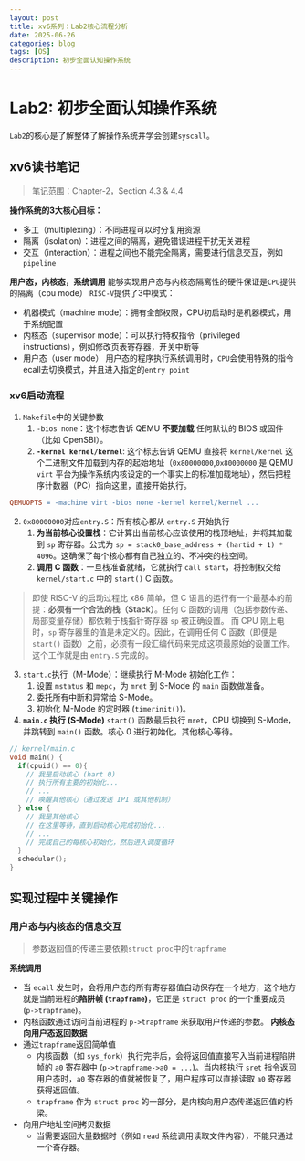 ```yaml
---
layout: post
title: xv6系列：Lab2核心流程分析
date: 2025-06-26
categories: blog
tags: [OS]
description: 初步全面认知操作系统
---
```



# Lab2: 初步全面认知操作系统

`Lab2`的核心是了解整体了解操作系统并学会创建`syscall`。
## xv6读书笔记
> 笔记范围：Chapter-2，Section 4.3 & 4.4

**操作系统的3大核心目标：**
- 多工（multiplexing）：不同进程可以时分复用资源
- 隔离（isolation）：进程之间的隔离，避免错误进程干扰无关进程
- 交互（interaction）：进程之间也不能完全隔离，需要进行信息交互，例如`pipeline`

**用户态，内核态，系统调用**
能够实现用户态与内核态隔离性的硬件保证是`CPU`提供的隔离（cpu mode）
`RISC-V`提供了3中模式：
- 机器模式（machine mode）：拥有全部权限，CPU初启动时是机器模式，用于系统配置
- 内核态（supervisor mode）：可以执行特权指令（privileged instructions），例如修改页表寄存器，开关中断等
- 用户态（user mode）
用户态的程序执行系统调用时，`CPU`会使用特殊的指令ecall去切换模式，并且进入指定的`entry point`

### xv6启动流程
1. `Makefile`中的关键参数
	1. `-bios none`：这个标志告诉 QEMU **不要加载** 任何默认的 BIOS 或固件（比如 OpenSBI）。
	2. **`-kernel kernel/kernel`**: 这个标志告诉 QEMU 直接将 `kernel/kernel` 这个二进制文件加载到内存的起始地址（`0x80000000`,`0x80000000` 是 QEMU `virt` 平台为操作系统内核设定的一个事实上的标准加载地址），然后把程序计数器（PC）指向这里，直接开始执行。
```Makefile
QEMUOPTS = -machine virt -bios none -kernel kernel/kernel ...
```

2. `0x80000000`对应`entry.S`：所有核心都从 `entry.S` 开始执行
	1. **为当前核心设置栈**：它计算出当前核心应该使用的栈顶地址，并将其加载到 `sp` 寄存器。公式为 `sp = stack0_base_address + (hartid + 1) * 4096`。这确保了每个核心都有自己独立的、不冲突的栈空间。
	2. **调用 C 函数**：一旦栈准备就绪，它就执行 `call start`，将控制权交给 `kernel/start.c` 中的 `start()` C 函数。

> 即使 RISC-V 的启动过程比 x86 简单，但 C 语言的运行有一个最基本的前提：**必须有一个合法的栈（Stack）**。任何 C 函数的调用（包括参数传递、局部变量存储）都依赖于栈指针寄存器 `sp` 被正确设置。
> 而 CPU 刚上电时，`sp` 寄存器里的值是未定义的。因此，在调用任何 C 函数（即便是 `start()` 函数）之前，必须有一段汇编代码来完成这项最原始的设置工作。
> 这个工作就是由 `entry.S` 完成的。

3. `start.c`执行（M-Mode）：继续执行 M-Mode 初始化工作：
	1. 设置 `mstatus` 和 `mepc`，为 `mret` 到 S-Mode 的 `main` 函数做准备。
	2. 委托所有中断和异常给 S-Mode。
	3. 初始化 M-Mode 的定时器 (`timerinit()`)。
4. **`main.c` 执行 (S-Mode)** `start()` 函数最后执行 `mret`，CPU 切换到 S-Mode，并跳转到 `main()` 函数。核心 0 进行初始化，其他核心等待。
```c
// kernel/main.c
void main() {
  if(cpuid() == 0){
    // 我是启动核心 (hart 0)
    // 执行所有主要的初始化...
    // ...
    // 唤醒其他核心（通过发送 IPI 或其他机制）
  } else {
    // 我是其他核心
    // 在这里等待，直到启动核心完成初始化...
    // ...
    // 完成自己的每核心初始化，然后进入调度循环
  }
  scheduler();
}
```
## 实现过程中关键操作
### 用户态与内核态的信息交互
> 参数返回值的传递主要依赖`struct proc`中的`trapframe`

**系统调用**
- 当 `ecall` 发生时，会将用户态的所有寄存器值自动保存在一个地方，这个地方就是当前进程的**陷阱帧 (`trapframe`)**，它正是 `struct proc` 的一个重要成员 (`p->trapframe`)。  
- 内核函数通过访问当前进程的 `p->trapframe` 来获取用户传递的参数。
**内核态向用户态返回数据**
- 通过`trapframe`返回简单值
	- 内核函数（如 `sys_fork`）执行完毕后，会将返回值直接写入当前进程陷阱帧的 `a0` 寄存器中 (`p->trapframe->a0 = ...`)。当内核执行 `sret` 指令返回用户态时，`a0` 寄存器的值就被恢复了，用户程序可以直接读取 `a0` 寄存器获得返回值。
	- `trapframe` 作为 `struct proc` 的一部分，是内核向用户态传递返回值的桥梁。 
- 向用户地址空间拷贝数据
	- 当需要返回大量数据时（例如 `read` 系统调用读取文件内容），不能只通过一个寄存器。

